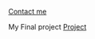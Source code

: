 <p align="left">
  <a href="https://mail.google.com/mail/u/0/?fs=1&to=754057@pdsb.net&tf=cm">Contact me</a>


My Final project
[Project](./Projects.md)
